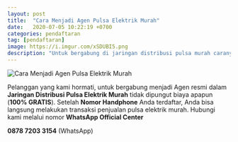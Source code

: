 ```yaml
---
layout: post
title:  "Cara Menjadi Agen Pulsa Elektrik Murah"
date:   2020-07-05 10:22:19 +0700
categories: pendaftaran
tag: [pendaftaran]
image: https://i.imgur.com/xSDUBI5.png
description: "Untuk bergabung di jaringan distribusi pulsa murah caranya sangat gampang serta **100% GRATIS** tanpa dipungut biaya apapun. Setelah nomor handphone anda terdaftar bisa langsung cek harga dll, anda cukup mengetik dan mengirimkan format sms seperti berikut dibawah ini"
---
```

<div class="mb-4">
<image src="https://i.imgur.com/xSDUBI5.png" alt="Cara Menjadi Agen Pulsa Elektrik Murah" class="img-fluid" />
</div>

Pelanggan yang kami hormati, untuk bergabung menjadi Agen resmi dalam **Jaringan Distribusi Pulsa Elektrik Murah** tidak dipungut biaya apapun (**100% GRATIS**). Setelah **Nomor Handphone** Anda terdaftar, Anda bisa langsung melakukan transaksi penjualan pulsa elektrik murah. Hubungi kami melalui nomor **WhatsApp Official Center**

**0878 7203 3154** (WhatsApp)